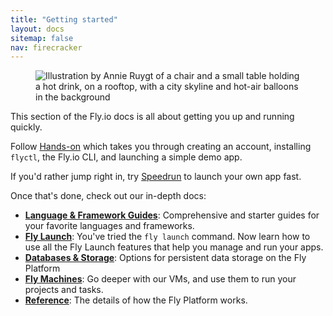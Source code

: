 ```yaml
---
title: "Getting started"
layout: docs
sitemap: false
nav: firecracker
---
```


<figure>
  <img src="/static/images/docs-guide.webp" srcset="/static/images/docs-guide@2x.webp 2x" alt="Illustration by Annie Ruygt of a chair and a small table holding a hot drink, on a rooftop, with a city skyline and hot-air balloons in the background">
</figure>

This section of the Fly.io docs is all about getting you up and running quickly.

Follow [Hands-on](/docs/hands-on/) which takes you through creating an account, installing `flyctl`, the Fly.io CLI, and launching a simple demo app.

If you'd rather jump right in, try [Speedrun](/docs/speedrun/) to launch your own app fast.

Once that's done, check out our in-depth docs:

* **[Language & Framework Guides](/docs/languages-and-frameworks/)**: Comprehensive and starter guides for your favorite languages and frameworks.
* **[Fly Launch](/docs/apps)**: You've tried the `fly launch` command. Now learn how to use all the Fly Launch features that help you manage and run your apps.
* **[Databases & Storage](/docs/database-storage-guides/)**: Options for persistent data storage on the Fly Platform
* **[Fly Machines](/docs/machines/)**: Go deeper with our VMs, and use them to run your projects and tasks.
* **[Reference](/docs/reference)**: The details of how the Fly Platform works.
